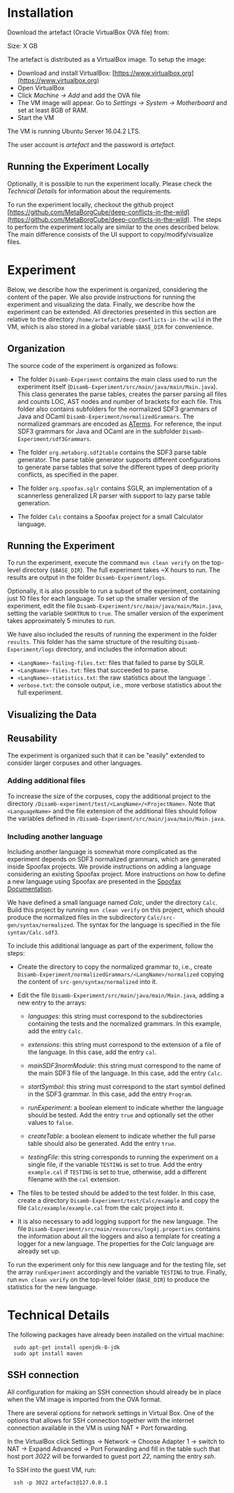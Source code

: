 # Installation

Download the artefact (Oracle VirtualBox OVA file) from: 

Size: X GB

The artefact is distributed as a VirtualBox image. To setup the image:
  
  - Download and install VirtualBox: [https://www.virtualbox.org](https://www.virtualbox.org)
  - Open VirtualBox 
  - Click *Machine → Add* and add the OVA file
  - The VM image will appear. Go to *Settings → System → Motherboard* and set at least 8GB of RAM.
  - Start the VM

The VM is running Ubuntu Server 16.04.2 LTS.

The user account is *artefact* and the password is *artefact*.

## Running the Experiment Locally

Optionally, it is possible to run the experiment locally. Please check the *Technical Details* for information about the requirements. 

To run the experiment locally, checkout the github project [https://github.com/MetaBorgCube/deep-conflicts-in-the-wild](https://github.com/MetaBorgCube/deep-conflicts-in-the-wild). The steps to perform the experiment locally are similar to the ones described below. The main difference consists of the UI support to copy/modify/visualize files. 

# Experiment

Below, we describe how the experiment is organized, considering the content of the paper. We also provide instructions for running the experiment and visualizing the data. Finally, we describe how the experiment can be extended. All directories presented in this section are relative to the directory `/home/artefact/deep-conflicts-in-the-wild` in the VM, which is also stored in a global variable `$BASE_DIR` for convenience.

## Organization

The source code of the experiment is organized as follows:

- The folder `Disamb-Experiment` contains the main class used to run the experiment itself (`Disamb-Experiment/src/main/java/main/Main.java`). This class generates the parse tables, creates the parser parsing all files and counts LOC, AST nodes and number of brackets for each file. This folder also contains subfolders for the normalized SDF3 grammars of Java and OCaml `Disamb-Experiment/normalizedGrammars`. The normalized grammars are encoded as [ATerms](http://spoofax.readthedocs.io/en/latest/source/langdev/meta/lang/aterm/terms.html). For reference, the input SDF3 grammars for Java and OCaml are in the subfolder `Disamb-Experiment/sdf3Grammars`. 

- The folder `org.metaborg.sdf2table` contains the SDF3 parse table generator. The parse table generator supports different configurations to generate parse tables that solve the different types of deep priority conflicts, as specified in the paper.

- The folder `org.spoofax.sglr` contains SGLR, an implementation of a scannerless generalized LR parser with support to lazy parse table generation.

- The folder `Calc` contains a Spoofax project for a small Calculator language.

## Running the Experiment

To run the experiment, execute the command `mvn clean verify` on the top-level directory (`$BASE_DIR`). The full experiment takes ~X hours to run. The results are output in the folder `Disamb-Experiment/logs`.

Optionally, it is also possible to run a subset of the experiment, containing just 10 files for each language. To set up the smaller version of the experiment, edit the file `Disamb-Experiment/src/main/java/main/Main.java`, setting the variable `SHORTRUN` to `true`. The smaller version of the experiment takes approximately 5 minutes to run.

We have also included the results of running the experiment in the folder `results`. This folder has the same structure of the resulting  `Disamb-Experiment/logs` directory, and includes the information about:
 
  - `<LangName>-failing-files.txt`: files that failed to parse by SGLR.
  - `<LangName>-files.txt`: files that succeeded to parse.
  - `<LangName>-statistics.txt`: the raw statistics about the language `<LangName>.
  - `verbose.txt`: the console output, i.e., more verbose statistics about the full experiment.

## Visualizing the Data

## Reusability

The experiment is organized such that it can be "easily" extended to consider larger corpuses and other languages. 

### Adding additional files 
 
 To increase the size of the corpuses, copy the additional project to the directory `/Disamb-experiment/test/<LangName>/<ProjectName>`. Note that `<LanguageName>` and the file extension of the additional files should follow the variables defined in `/Disamb-Experiment/src/main/java/main/Main.java`. 

### Including another language

Including another language is somewhat more complicated as the experiment depends on SDF3 normalized grammars, which are generated inside Spoofax projects. We provide instructions on adding a language considering an existing Spoofax project. More instructions on how to define a new language using Spoofax are presented in the [Spoofax Documentation](http://spoofax.readthedocs.io/en/latest/).

We have defined a small language named *Calc*, under the directory `Calc`. Build this project by running `mvn clean verify` on this project, which should produce the normalized files in the subdirectory `Calc/src-gen/syntax/normalized`. The syntax for the language is specified in the file `syntax/Calc.sdf3`.

To include this additional language as part of the experiment, follow the steps:

- Create the directory to copy the normalized grammar to, i.e., create `Disamb-Experiment/normalizedGrammars/<LangName>/normalized` copying the content of `src-gen/syntax/normalized` into it. 

- Edit the file `Disamb-Experiment/src/main/java/main/Main.java`, adding a new entry to the arrays:

    - *languages*: this string must correspond to the subdirectories containing the tests and the normalized grammars. In this example, add the entry `Calc`.
    
    - *extensions*: this string must correspond to the extension of a file of the language. In this case, add the entry `cal`.
    
    - *mainSDF3normModule*: this string must correspond to the name of the main SDF3 file of the language. In this case, add the entry `Calc`.
    
    - *startSymbol*: this string must correspond to the start symbol defined in the SDF3 grammar. In this case, add the entry `Program`.

    - *runExperiment*: a boolean element to indicate whether the language should be tested. Add the entry `true` and optionally set the other values to `false`.
    
    - *createTable*: a boolean element to indicate whether the full parse table should also be generated. Add the entry `true`.
    
    - *testingFile*: this string corresponds to running the experiment on a single file, if the variable `TESTING` is set to true. Add the entry `example.cal` if `TESTING` is set to true, otherwise, add a different filename with the `cal` extension.

- The files to be tested should be added to the test folder. In this case, create a directory `Disamb-Experiment/test/Calc/example` and copy the file `Calc/example/example.cal` from the calc project into it. 

- It is also necessary to add logging support for the new language. The file `Disamb-Experiment/src/main/resources/log4j.properties` contains the information about all the loggers and also a template for creating a logger for a new language. The properties for the *Calc* language are already set up.

To run the experiment only for this new language and for the testing file, set the array `runExperiment` accordingly and the variable `TESTING` to true. Finally, run `mvn clean verify` on the top-level folder (`BASE_DIR`) to produce the statistics for the new language.

# Technical Details

The following packages have already been installed on the virtual machine:

      sudo apt-get install openjdk-8-jdk
      sudo apt install maven

## SSH connection

All configuration for making an SSH connection should already be in place when the VM image is imported from the OVA format. 

There are several options for network settings in Virtual Box. One of the options that allows for SSH connection together with the internet connection available in the VM is using NAT + Port forwarding.

In the VirtualBox click Settings → Network → Choose Adapter 1 → switch to NAT → Expand Advanced → Port Forwarding and fill in the table such that host port *3022* will be forwarded to guest port *22*, naming the entry *ssh*. 

To SSH into the guest VM, run:

      ssh -p 3022 artefact@127.0.0.1



